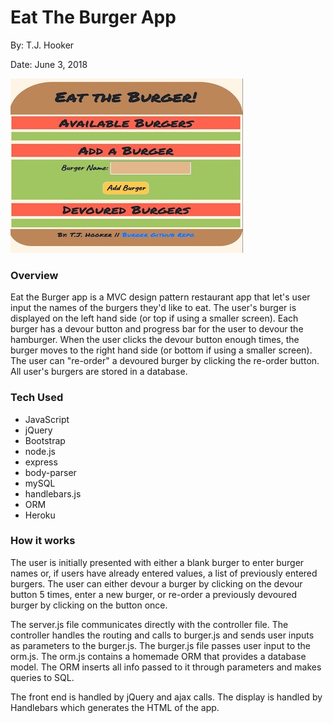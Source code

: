 # Eat The Burger App
By: T.J. Hooker

Date: June 3, 2018

[![Alt text](./public/assets/img/burger.jpg)](https://vast-ravine-72749.herokuapp.com/)

### Overview
Eat the Burger app is a MVC design pattern restaurant app that let's user input the names of the burgers they'd like to eat. The user's burger is displayed on the left hand side (or top if using a smaller screen). Each burger has a devour button and progress bar for the user to devour the hamburger. When the user clicks the devour button enough times, the burger moves to the right hand side (or bottom if using a smaller screen). The user can "re-order" a devoured burger by clicking the re-order button. All user's burgers are stored in a database. 

### Tech Used
* JavaScript
* jQuery
* Bootstrap
* node.js
* express
* body-parser
* mySQL
* handlebars.js
* ORM
* Heroku


### How it works
The user is initially presented with either a blank burger to enter burger names or, if users have already entered values, a list of previously entered burgers. The user can either devour a burger by clicking on the devour button 5 times, enter a new burger, or re-order a previously devoured burger by clicking on the button once. 

The server.js file communicates directly with the controller file. The controller handles the routing and calls to burger.js and sends user inputs as parameters to the burger.js. The burger.js file passes user input to the orm.js. The orm.js contains a homemade ORM that provides a database model. The ORM inserts all info passed to it through parameters and makes queries to SQL.
 
The front end is handled by jQuery and ajax calls. The display is handled by Handlebars which generates the HTML of the app. 
